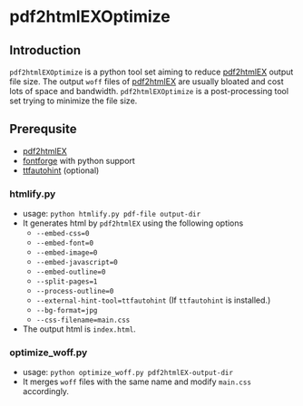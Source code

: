 pdf2htmlEXOptimize
==================

## Introduction
`pdf2htmlEXOptimize` is a python tool set aiming to reduce [pdf2htmlEX][1] output file size. The output `woff` files of [pdf2htmlEX][2] are usually bloated and cost lots of space and bandwidth. `pdf2htmlEXOptimize` is a post-processing tool set trying to minimize the file size.

## Prerequsite

 - [pdf2htmlEX][3]
 - [fontforge][4] with python support
 - [ttfautohint][5] (optional)

### htmlify.py

 - usage: `python htmlify.py pdf-file output-dir`
 - It generates html by `pdf2htmlEX` using the following options
     - `--embed-css=0`
     - `--embed-font=0`
     - `--embed-image=0`
     - `--embed-javascript=0`
     - `--embed-outline=0`
     - `--split-pages=1`
     - `--process-outline=0`
     - `--external-hint-tool=ttfautohint` (If `ttfautohint` is installed.)
     - `--bg-format=jpg`
     - `--css-filename=main.css`
 - The output html is `index.html`.

### optimize_woff.py

 - usage: `python optimize_woff.py pdf2htmlEX-output-dir`
 - It merges `woff` files with the same name and modify `main.css` accordingly.

  [1]: https://github.com/coolwanglu/pdf2htmlEX
  [2]: https://github.com/coolwanglu/pdf2htmlEX
  [3]: https://github.com/coolwanglu/pdf2htmlEX
  [4]: http://fontforge.org/python.html
  [5]: http://www.freetype.org/ttfautohint/